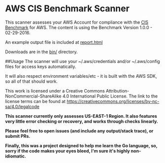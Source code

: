 # AWS CIS Benchmark Scanner

This scanner assesses your AWS Account for compliance with the [CIS Benchmark](https://d0.awsstatic.com/whitepapers/compliance/AWS_CIS_Foundations_Benchmark.pdf) for AWS.  The content is using the Benchmark Version 1.0.0 - 02-29-2016.

An example output file is included at [report.html](report.html)

Downloads are in the [bin/](bin/) directory.

##Usage
The scanner will use your ~/.aws/credentials and/or ~/.aws/config files for access keys automatically.

It will also respect environment variables/etc - it is built with the AWS SDK, so all of that should work.

This work is licensed under a Creative Commons Attribution-NonCommercial-ShareAlike 4.0 International Public License. The link to the license terms can be found at https://creativecommons.org/licenses/by-nc-sa/4.0/legalcode

**This scanner currently only assesses US-EAST-1 Region.  It also features very little error checking or recovery, and works through checks linearly.**

**Please feel free to open issues (and include any output/stack trace), or submit PRs.**

**Finally, this was a project designed to help me learn the Go language, so, sorry if the code makes your eyes bleed, I'm sure it's highly non-idiomatic.**
